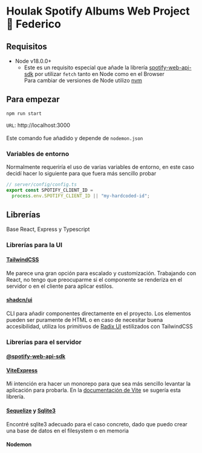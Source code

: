 # Houlak Spotify Albums Web Project 🎵 Federico

## Requisitos

- Node v18.0.0+
  - Este es un requisito especial que añade la librería [spotify-web-api-sdk](https://github.com/spotify/spotify-web-api-ts-sdk) por utilizar `fetch` tanto en Node como en el Browser \
    Para cambiar de versiones de Node utilizo [nvm](https://github.com/nvm-sh/nvm)

## Para empezar

```sh
npm run start
```

`URL`: http://localhost:3000 <br><br>
Este comando fue añadido y depende de `nodemon.json`

### Variables de entorno

Normalmente requeriría el uso de varias variables de entorno, en este caso decidí hacer lo siguiente para que fuera más sencillo probar

```js
// server/config/config.ts
export const SPOTIFY_CLIENT_ID =
  process.env.SPOTIFY_CLIENT_ID || "my-hardcoded-id";
```

## Librerías

Base React, Express y Typescript

### Librerías para la UI

#### [TailwindCSS](https://tailwindcss.com)

Me parece una gran opción para escalado y customización. Trabajando con React, no tengo que preocuparme si el componente se renderiza en el servidor o en el cliente para aplicar estilos.

#### [shadcn/ui](https://ui.shadcn.com)

CLI para añadir componentes directamente en el proyecto. Los elementos pueden ser puramente de HTML o en caso de necesitar buena accesibilidad, utiliza los primitivos de [Radix UI](https://www.radix-ui.com) estilizados con TailwindCSS

### Librerías para el servidor

#### [@spotify-web-api-sdk](https://github.com/spotify/spotify-web-api-ts-sdk)

#### [ViteExpress](https://github.com/szymmis/vite-express)

Mi intención era hacer un monorepo para que sea más sencillo levantar la aplicación para probarla. En la [documentación de Vite](https://vitejs.dev/guide/backend-integration.html) se sugería esta librería.

#### [Sequelize](https://sequelize.org) y [Sqlite3](https://www.npmjs.com/package/sqlite3)

Encontré sqlite3 adecuado para el caso concreto, dado que puedo crear una base de datos en el filesystem o en memoria

#### Nodemon
